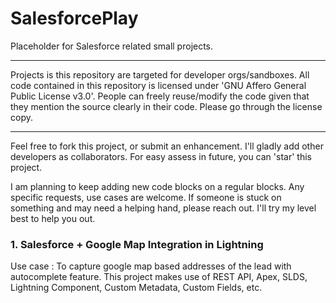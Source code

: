 # SalesforcePlay
Placeholder for Salesforce related small projects.
**********************************************************************
Projects is this repository are targeted for developer orgs/sandboxes.
All code contained in this repository is licensed under 'GNU Affero General Public License v3.0'. People can freely reuse/modify the code given that they mention the source clearly in their code. Please go through the license copy.
**********************************************************************

Feel free to fork this project, or submit an enhancement. I'll gladly add other developers as collaborators.
For easy assess in future, you can 'star' this project.

I am planning to keep adding new code blocks on a regular blocks. Any specific requests, use cases are welcome.
If someone is stuck on something and may need a helping hand, please reach out. I'll try my level best to help you out.

### 1. Salesforce + Google Map Integration in Lightning
Use case : To capture google map based addresses of the lead with autocomplete feature. 
This project makes use of REST API, Apex, SLDS, Lightning Component, Custom Metadata, Custom Fields, etc.
